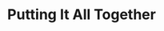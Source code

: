 ---
layout: default
type: subpage
title: "Putting It All Together"
assignment: "Assignment 2"
sortorder: 2.4
deck: "This is the deck content for this page."
brightspace: "https://brightspace.algonquincollege.com/d2l/home"
formsum: formative
---